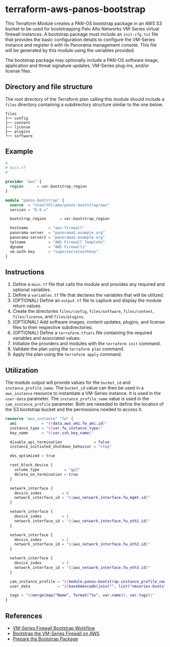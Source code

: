 # terraform-aws-panos-bootstrap
This Terraform Module creates a PAN-OS bootstrap package in an AWS S3 bucket to be used for bootstrapping Palo Alto Networks VM-Series virtual firewall instances.  A bootstrap package must include an `init-cfg.txt` file that provides the basic configuration details to configure the VM-Series instance and register it with its Panorama management console.  This file will be generated by this module using the variables provided.  

The bootstrap package may optionally include a PAN-OS software image, application and threat signature updates, VM-Series plug-ins, and/or license files.

## Directory and file structure
The root directory of the Terraform plan calling this module should include a `files` directory containing a subdirectory structure similar to the one below.

```
files
├── config
├── content
├── license
├── plugins
└── software
```

## Example

```terraform
#
# main.tf
#

provider "aws" {
  region      = var.bootstrap_region
}

module "panos-bootstrap" {
  source  = "stealthllama/panos-bootstrap/aws"
  version = "0.0.x"

  bootstrap_region      = var.bootstrap_region

  hostname         = "aws-firewall"
  panorama-server  = "panorama1.example.org"
  panorama-server2 = "panorama2.example.org"
  tplname          = "AWS Firewall Template"
  dgname           = "AWS Firewalls"
  vm-auth-key      = "supersecretauthkey"
}
```

## Instructions

1. Define a `main.tf` file that calls the module and provides any required and optional variables.
2. Define a `variables.tf` file that declares the variables that will be utilized.
3. (OPTIONAL) Define an `output.tf` file to capture and display the module return values.
4. Create the directories `files/config`, `files/software`, `files/content`, `files/license`, and `files/plugins`.
5. (OPTIONAL) Add software images, content updates, plugins, and license files to their respective subdirectories.
6. (OPTIONAL) Define a `terraform.tfvars` file containing the required variables and associated values.
7. Initialize the providers and modules with the `terraform init` command.
8. Validate the plan using the `terraform plan` command.
9. Apply the plan using the `terraform apply` command. 

## Utilization

The module output will provide values for the `bucket_id` and `instance_profile_name`.  The `bucket_id` value can then be used in a `aws_instance` resource to instantiate a VM-Series instance.  It is used in the `user-data` parameter.  The `instance_profile_name` value is used in the `iam_instance_profile` parameter.  Both are neeeded to define the location of the S3 bootstrap bucket and the permissions needed to access it.

```terraform
resource "aws_instance" "fw" {
  ami           = "${data.aws_ami.fw_ami.id}"
  instance_type = "${var.fw_instance_type}"
  key_name      = "${var.ssh_key_name}"

  disable_api_termination              = false
  instance_initiated_shutdown_behavior = "stop"

  ebs_optimized = true

  root_block_device {
    volume_type           = "gp2"
    delete_on_termination = true
  }

  network_interface {
    device_index         = 0
    network_interface_id = "${aws_network_interface.fw_mgmt.id}"
  }

  network_interface {
    device_index         = 1
    network_interface_id = "${aws_network_interface.fw_eth1.id}"
  }

  network_interface {
    device_index         = 2
    network_interface_id = "${aws_network_interface.fw_eth2.id}"
  }

  network_interface {
    device_index         = 3
    network_interface_id = "${aws_network_interface.fw_eth3.id}"
  }

  iam_instance_profile = "${module.panos-bootstrap.instance_profile_name}"
  user_data            = "${base64encode(join("", list("vmseries-bootstrap-aws-s3bucket=", module.panos-bootstrap.bootstrap_id)))}"

  tags = "${merge(map("Name", format("%s", var.name)), var.tags)}"
}
```


## References
* [VM-Series Firewall Bootstrap Workflow](https://docs.paloaltonetworks.com/vm-series/9-1/vm-series-deployment/bootstrap-the-vm-series-firewall/vm-series-firewall-bootstrap-workflow.html#id59fe5979-c29d-42aa-8e72-14a2c12855f6)
* [Bootstrap the VM-Series Firewall on AWS](https://docs.paloaltonetworks.com/vm-series/9-1/vm-series-deployment/bootstrap-the-vm-series-firewall/bootstrap-the-vm-series-firewall-in-aws.html)
* [Prepare the Bootstrap Package](https://docs.paloaltonetworks.com/vm-series/9-1/vm-series-deployment/bootstrap-the-vm-series-firewall/prepare-the-bootstrap-package.html#id5575318c-1de8-497a-960a-1d7417feefa6)
